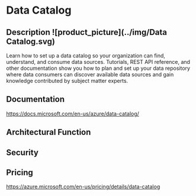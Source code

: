 # Data Catalog                 



## Description											![product_picture](../img/Data Catalog.svg)

Learn how to set up a data catalog so your organization can find, understand, and consume data sources. Tutorials, REST API reference, and other documentation show you how to plan and set up your data repository where data consumers can discover available data sources and gain knowledge contributed by subject matter experts.





## Documentation

https://docs.microsoft.com/en-us/azure/data-catalog/



## Architectural Function





## Security





## Pricing

https://azure.microsoft.com/en-us/pricing/details/data-catalog



